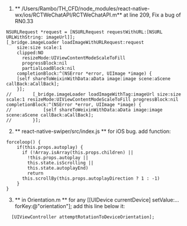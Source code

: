 1. ** /Users/Rambo/TH_CFD/node_modules/react-native-wx/ios/RCTWeChatAPI/RCTWeChatAPI.m**
at line 209, Fix a bug of RN0.33
```
NSURLRequest *request = [NSURLRequest requestWithURL:[NSURL URLWithString: imageUrl]];
[_bridge.imageLoader loadImageWithURLRequest:request
    size:size scale:1
    clipped:NO
      resizeMode:UIViewContentModeScaleToFill
      progressBlock:nil
      partialLoadBlock:nil
    completionBlock:^(NSError *error, UIImage *image) {
    [self shareToWeixinWithData:aData image:image scene:aScene callBack:aCallBack];
    }];
//        [_bridge.imageLoader loadImageWithTag:imageUrl size:size scale:1 resizeMode:UIViewContentModeScaleToFill progressBlock:nil completionBlock:^(NSError *error, UIImage *image) {
//            [self shareToWeixinWithData:aData image:image scene:aScene callBack:aCallBack];
//        }];
```

2. ** react-native-swiper/src/index.js **
 	for iOS bug. add function:
```
forceloop() {
    if(this.props.autoplay) {
      if (!Array.isArray(this.props.children) ||
        !this.props.autoplay ||
        this.state.isScrolling ||
        this.state.autoplayEnd)
        return
      this.scrollBy(this.props.autoplayDirection ? 1 : -1)
    }
}
```

3. ** in Orientation.m **
  for any [[UIDevice currentDevice] setValue:... forKey:@"orientation"];
  add this line below it:
```
  [UIViewController attemptRotationToDeviceOrientation];
```
